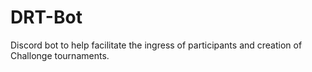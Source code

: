 # DRT-Bot
Discord bot to help facilitate the ingress of participants and creation of Challonge tournaments. 
